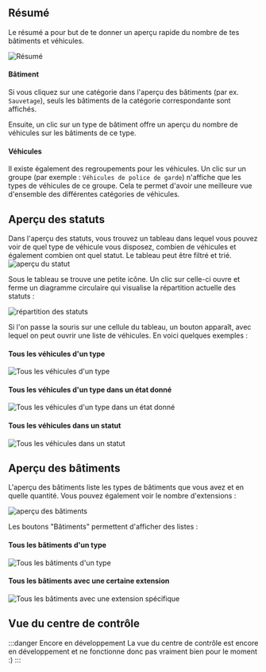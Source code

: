 ## Résumé
Le résumé a pour but de te donner un aperçu rapide du nombre de tes bâtiments et véhicules.

![Résumé](summary.png)

#### Bâtiment
Si vous cliquez sur une catégorie dans l'aperçu des bâtiments (par ex. `Sauvetage`), seuls les bâtiments de la catégorie correspondante sont affichés.

Ensuite, un clic sur un type de bâtiment offre un aperçu du nombre de véhicules sur les bâtiments de ce type.

#### Véhicules
Il existe également des regroupements pour les véhicules. Un clic sur un groupe (par exemple : `Véhicules de police de garde`) n'affiche que les types de véhicules de ce groupe. Cela te permet d'avoir une meilleure vue d'ensemble des différentes catégories de véhicules.

## Aperçu des statuts
Dans l'aperçu des statuts, vous trouvez un tableau dans lequel vous pouvez voir de quel type de véhicule vous disposez, combien de véhicules et également combien ont quel statut. Le tableau peut être filtré et trié.
![aperçu du statut](status_table.png)

Sous le tableau se trouve une petite icône. Un clic sur celle-ci ouvre et ferme un diagramme circulaire qui visualise la répartition actuelle des statuts :

![répartition des statuts](statuschart.png)

Si l'on passe la souris sur une cellule du tableau, un bouton apparaît, avec lequel on peut ouvrir une liste de véhicules. En voici quelques exemples :

#### Tous les véhicules d'un type
![Tous les véhicules d'un type](vehiclelist.png)

#### Tous les véhicules d'un type dans un état donné
![Tous les véhicules d'un type dans un état donné](vehiclelist_status.png)

#### Tous les véhicules dans un statut
![Tous les véhicules dans un statut](vehiclelist_status_all.png)

## Aperçu des bâtiments
L'aperçu des bâtiments liste les types de bâtiments que vous avez et en quelle quantité. Vous pouvez également voir le nombre d'extensions :

![aperçu des bâtiments](buildinglist.png)

Les boutons "Bâtiments" permettent d'afficher des listes :

#### Tous les bâtiments d'un type
![Tous les bâtiments d'un type](buildinglist_type.png)

#### Tous les bâtiments avec une certaine extension
![Tous les bâtiments avec une extension spécifique](buildinglist_extension.png)

## Vue du centre de contrôle
:::danger Encore en développement
La vue du centre de contrôle est encore en développement et ne fonctionne donc pas vraiment bien pour le moment :)
:::